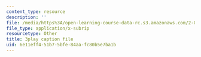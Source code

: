```yaml
---
content_type: resource
description: ''
file: /media/https%3A/open-learning-course-data-rc.s3.amazonaws.com/2-003sc-engineering-dynamics-fall-2011/6e11eff451b75bfe84aafc80b5e7ba1b_iMz0LiqjFmE.vtt
file_type: application/x-subrip
resourcetype: Other
title: 3play caption file
uid: 6e11eff4-51b7-5bfe-84aa-fc80b5e7ba1b
---
```


